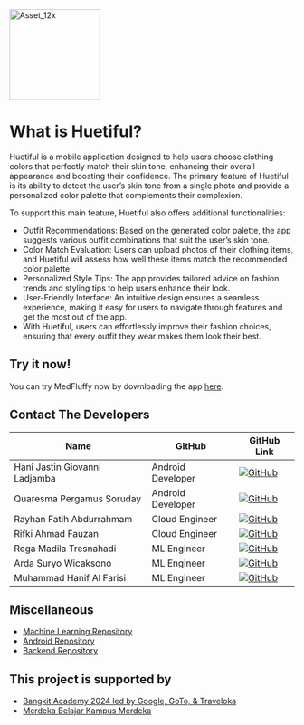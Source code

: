<img width="160" alt="Asset_12x" src="https://github.com/Huetiful/Huetiful/assets/173178040/3a46cdb6-11c2-4be9-8f03-078ee78cc6c1">

# What is Huetiful?

Huetiful is a mobile application designed to help users choose clothing colors that perfectly match their skin tone, enhancing their overall appearance and boosting their confidence. The primary feature of Huetiful is its ability to detect the user’s skin tone from a single photo and provide a personalized color palette that complements their complexion.

To support this main feature, Huetiful also offers additional functionalities:

- Outfit Recommendations: Based on the generated color palette, the app suggests various outfit combinations that suit the user’s skin tone.
- Color Match Evaluation: Users can upload photos of their clothing items, and Huetiful will assess how well these items match the recommended color palette.
- Personalized Style Tips: The app provides tailored advice on fashion trends and styling tips to help users enhance their look.
- User-Friendly Interface: An intuitive design ensures a seamless experience, making it easy for users to navigate through features and get the most out of the app.
- With Huetiful, users can effortlessly improve their fashion choices, ensuring that every outfit they wear makes them look their best.

## Try it now!

You can try MedFluffy now by downloading the app [here](https://kampusmerdeka.kemdikbud.go.id/).

## Contact The Developers

| Name                       | GitHub            | GitHub Link                          
|----------------------------|-------------------|--------------------------------------
| Hani Jastin Giovanni Ladjamba     | Android Developer | [![GitHub](https://img.shields.io/badge/GitHub--blue?style=social&logo=github)](https://github.com/haniladjamba) 
| Quaresma Pergamus Soruday  | Android Developer | [![GitHub](https://img.shields.io/badge/GitHub--blue?style=social&logo=github)](https://github.com/03Res) 
| Rayhan Fatih Abdurrahmam   | Cloud Engineer    | [![GitHub](https://img.shields.io/badge/GitHub--blue?style=social&logo=github)](https://github.com/rayhanfth) 
| Rifki Ahmad Fauzan         | Cloud Engineer    | [![GitHub](https://img.shields.io/badge/GitHub--blue?style=social&logo=github)](https://github.com/lohlohko) 
| Rega Madila Tresnahadi     | ML Engineer       | [![GitHub](https://img.shields.io/badge/GitHub--blue?style=social&logo=github)](https://github.com/RegaMadila) 
| Arda Suryo Wicaksono       | ML Engineer       | [![GitHub](https://img.shields.io/badge/GitHub--blue?style=social&logo=github)](https://github.com/ardasuryo) 
| Muhammad Hanif Al Farisi   | ML Engineer       | [![GitHub](https://img.shields.io/badge/GitHub--blue?style=social&logo=github)](https://github.com/hanifalfarisi01) 

## Miscellaneous

- [Machine Learning Repository](#)
- [Android Repository](#)
- [Backend Repository](#)


## This project is supported by

- [Bangkit Academy 2024 led by Google, GoTo, & Traveloka](https://www.dicoding.com/programs/bangkit)
- [Merdeka Belajar Kampus Merdeka](https://kampusmerdeka.kemdikbud.go.id/)

<!---
Huetiful/Huetiful is a ✨ special ✨ repository because its `README.md` (this file) appears on your GitHub profile.
You can click the Preview link to take a look at your changes.
--->
